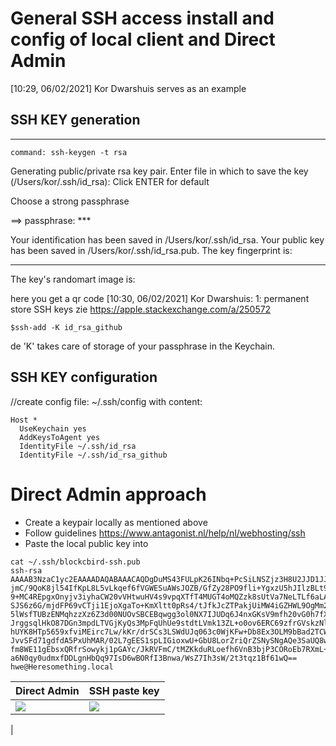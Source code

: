 # General SSH access install and config of local client and Direct Admin

[10:29, 06/02/2021] Kor Dwarshuis serves as an example

## SSH KEY generation
---
```
command: ssh-keygen -t rsa
```

Generating public/private rsa key pair.
Enter file in which to save the key (/Users/kor/.ssh/id_rsa): 
Click ENTER for default

Choose a strong passphrase

==> passphrase: ***

Your identification has been saved in /Users/kor/.ssh/id_rsa.
Your public key has been saved in /Users/kor/.ssh/id_rsa.pub.
The key fingerprint is:
***
The key's randomart image is:

here you get a qr code
[10:30, 06/02/2021] Kor Dwarshuis: 1:
permanent store SSH keys
zie https://apple.stackexchange.com/a/250572

```
$ssh-add -K id_rsa_github
```
de 'K' takes care of storage of your passphrase in the Keychain.

## SSH KEY configuration
//create config file: ~/.ssh/config
with content:
```
Host *
  UseKeychain yes
  AddKeysToAgent yes
  IdentityFile ~/.ssh/id_rsa
  IdentityFile ~/.ssh/id_rsa_github
```

# Direct Admin approach
- Create a keypair locally as mentioned above
- Follow guidelines https://www.antagonist.nl/help/nl/webhosting/ssh
- Paste the local public key into 
```
cat ~/.ssh/blockcbird-ssh.pub                 
ssh-rsa AAAAB3NzaC1yc2EAAAADAQABAAACAQDgDuMS43FULpK26INbq+PcSiLNSZjz3H8U2JJD1JJX
jmC/9QoK8jl54IfKpL8L5vLkqef6fVGWESuAWsJOZB/GfZy28PO9fli+YgxzU5hJIlzBLt9M
9+MC4REpgxOnyjv3iyhaCW20vVHtwuHV4s9vpqXTfT4MUGT4oMQZzk8sUtVa7NeLTLf6aLA0
SJS6z6G/mjdFP69vCTji1EjoXgaTo+KmXltt0pRs4/tJfkJcZTPakjUiMW4iGZHWL9OgMm2S
5lWsfTUBzENMqhzzXz6Z3d00NUOvSBCEBqwgg3ol0NX7IJUDq6J4nxGKsV9mfh20vG0h7fXG
JrggsqlHkO87DGn3mpdLTVGjKyQs3MpFqUhUe9stdtLVmk13ZL+o0ov6ERC69zfrGVskzNl8
hUYK8HTp5659xfviMEirc7Lw/kKr/drSCs3LSWdUJq063c0WjKFw+Db8Ex3OLM9bBad2TCWS
JvvSFd71gdfdA5PxUhMAR/02L7gEES1spLIGioxwU+GbU8LorZriQrZSNySNgAQe3SaUQ8wW
fm8WE11gEbsxQRfrSowykj1pGAYc/JkRVFmC/tMZKkduRLoefh6VnB3bjP3CORoEb7RXmL+a
a6N0qy0udmxfDDLgnHbQq97IsD6wBORfI3Bnwa/WsZ7Ih3sW/2t3tqz1Bf61wQ== 
hwe@Heresomething.local
```

| Direct Admin| SSH paste key| 
| -------- | -------- |
|![](https://i.imgur.com/bjtXTlc.png)|![](https://i.imgur.com/lXZq7BJ.png)
|



